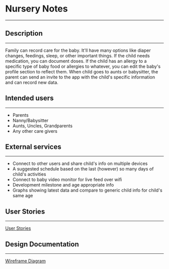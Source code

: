 # Nursery Notes
---
## Description
---
Family can record care for the baby. It'll have many options like diaper changes, feedings, sleep, or other important things. If the child needs medication, you can document doses. If the child has an allergy to a specific type of baby food or allergies to whatever, you can edit the baby's profile section to reflect them. When child goes to aunts or babysitter, the parent can send an invite to the app with the child's specific information and can record new data.

## Intended users
---
* Parents
* Nanny/Babysitter 
* Aunts, Uncles, Grandparents
* Any other care givers

## External services
---
* Connect to other users and share child's info on multiple devices
* A suggested schedule based on the last (however) so many days of child's activities
* Connect to baby video monitor for live feed over wifi
* Development milestone and age appropriate info
* Graphs showing latest data and compare to generic child info for child's same age

## User Stories
---
[User Stories](user-stories.md)

## Design Documentation
---
[Wireframe Diagram](wireframe.md)

